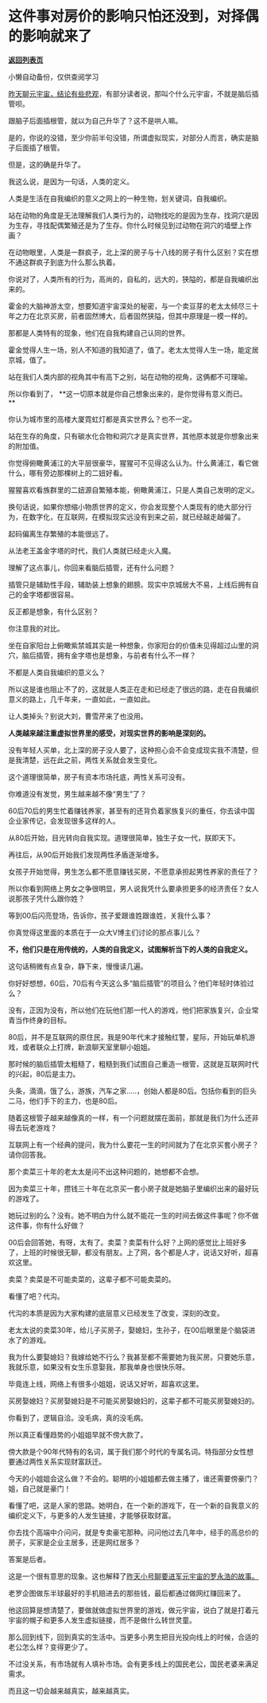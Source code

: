 # 这件事对房价的影响只怕还没到，对择偶的影响就来了

[**返回列表页**](/gzh/记忆承载)

小懒自动备份，仅供查阅学习

[昨天聊元宇宙，结论有些悲观](http://mp.weixin.qq.com/s?__biz=MzU0MjYwNDU2Mw==&mid=2247502229&idx=1&sn=4c4467fe4f2364796c442ec962267180&chksm=fb1aa5e9cc6d2cffd82f52f19a847cf31260bd5097a1da6fa8ec6f9d15b8e119da4009241845&scene=21#wechat_redirect)，有部分读者说，那叫个什么元宇宙，不就是脑后插管呗。

  

跟脑子后面插根管，就以为自己升华了？这不是哄人嘛。

  

是的，你说的没错，至少你前半句没错，所谓虚拟现实，对部分人而言，确实是脑子后面插了根管。

  

但是，这的确是升华了。

  

我这么说，是因为一句话，人类的定义。  

  

人类是生活在自我编织的意义之网上的一种生物，划关键词，自我编织。

  

站在动物的角度是无法理解我们人类行为的，动物找吃的是因为生存，找洞穴是因为生存，寻找配偶繁殖还是为了生存。你什么时候见到过动物在洞穴的墙壁上作画？  

  

在动物眼里，人类是一群疯子，北上深的房子与十八线的房子有什么区别？实在想不通这群疯子到底为什么那么执着。  

  

你说对了，人类所有的行为，高尚的，自私的，远大的，狭隘的，都是自我编织出来的。

  

霍金的大脑神游太空，想要知道宇宙深处的秘密，与一个卖豆芽的老太太倾尽三十年之力在北京买房，前者固然博大，后者固然狭隘，但其中原理是一模一样的。  

  

那都是人类特有的现象，他们在自我构建自己认同的世界。

  

霍金觉得人生一场，别人不知道的我知道了，值了。老太太觉得人生一场，能定居京城，值了。

  

站在我们人类内部的视角其中有高下之别，站在动物的视角，这俩都不可理喻。  

  

所以你看到了， **这一切原本就是你自己想象出来的，是你觉得有意义而已。  
**

  

你认为城市里的高楼大厦霓虹灯都是真实世界么？也不一定。  

  

站在生存的角度，只有碳水化合物和洞穴才是真实世界，其他原本就是你想象出来的附加值。  

  

你觉得俯瞰黄浦江的大平层很豪华，猩猩可不见得这么认为。什么黄浦江，看它做什么，哪有旁边那棵树上的二妞好看。  

  

猩猩喜欢看族群里的二妞源自繁殖本能，俯瞰黄浦江，只是人类自己发明的定义。  

  

换句话说，如果你想缩小物质世界的定义，你会发现整个人类现有的绝大部分行为，在数字化，在互联网，在模拟现实远没有到来之前，就已经越走越偏了。  

  

起码偏离生存繁殖的本能很远了。

  

从法老王盖金字塔的时代，我们人类就已经走火入魔。

  

理解了这点事儿，你回来看脑后插管，还有什么问题？

  

插管只是辅助性手段，辅助装上想象的翅膀。现实中京城居大不易，上线后拥有自己的金字塔都很容易。

  

反正都是想象，有什么区别？

  

你注意我的对比。

  

坐在自家阳台上俯瞰紫禁城其实是一种想象，你家阳台的价值未见得超过山里的洞穴，脑后插管，拥有金字塔也是想象，与前者有什么不一样？

  

不都是人类自我编织的意义么？

  

所以这是谁也阻止不了的，这就是人类正在走和已经走了很远的路，走在自我编织意义的路上，几千年来，一直如此，一直如此。

  

让人类掉头？别说大刘，曹雪芹来了也没用。

  

 **人类越来越注重虚拟世界里的感受，对现实世界的影响是深刻的。**

  

没有年轻人买单，北上深的房子没人要了，这种担心会不会变成现实我不清楚，但是我清楚，远在此之前，两性关系就会发生变化。

  

这个道理很简单，房子有资本市场托底，两性关系可没有。

  

你难道没有发觉，男生越来越不像“男生”了？

  

60后70后的男生忙着赚钱养家，甚至有的还背负着家族复兴的重任，你去读中国企业家传记，会发现很多这样的人。

  

从80后开始，目光转向自我实现。道理很简单，独生子女一代，朕即天下。  
  

再往后，从90后开始我们发现两性矛盾逐渐增多。  

  

女孩子开始觉得，男生怎么都不愿意赚钱买房，不愿意承担起男性养家的责任了？  

  

所以你看到网络上男女之争很明显，男人说我凭什么要承担更多的经济责任？女人说那孩子凭什么跟你姓？

  

等到00后闪亮登场，告诉你，孩子爱跟谁姓跟谁姓，关我什么事？  

  

你真觉得这里面的本质在于一众大V博主们讨论的那点事儿么？  

  

 **不，他们只是在用传统的，人类的自我定义，试图解析当下的人类的自我定义。**

  

这句话稍微有点复杂，静下来，慢慢读几遍。  

  

你好好想想，60后，70后有今天这么多“脑后插管”的项目么？他们年轻时体验过么？  

  

没有，正因为没有，所以他们在玩他们那一代人的游戏，他们把家族复兴，企业常青当作终身的目标。  

  

80后，并不是互联网的原住民，我是90年代末才接触红警，星际，开始玩单机游戏，或者联众上打牌，新浪聊天室里聊小姐姐。  

  

那时候的脑后插管太粗糙了，粗糙到我们试图自己重造一根管，这就是互联网时代的兴起，80后是主力。  

  

头条，滴滴，饿了么，游族，汽车之家.....，创始人都是80后。包括你看到的巨头二马，他们手下的主力，也是80后。  

  

随着这根管子越来越像真的一样，有一个问题就摆在面前，那就是我们为什么还非得去玩老游戏？  

  

互联网上有一个经典的提问，我为什么要花一生的时间就为了在北京买套小房子？请你回答我。

  

那个卖菜三十年的老太太是问不出这种问题的，她想都不会想。  

  

因为卖菜三十年，攒钱三十年在北京买一套小房子就是她脑子里编织出来的最好玩的游戏了。  

  

她玩过别的么？没有。她不明白为什么就不能花一生的时间去做这件事呢？你不做这件事，你有什么好做？

  

00后会回答她，有呀，太有了。卖菜？卖菜有什么好？上网的感觉比上班好多了，上班的时候很无聊，都没有朋友。上了网，各个都是人才，说话又好听，超喜欢这里。

  

卖菜？卖菜是不可能卖菜的，这辈子都不可能卖菜的。

  

看懂了吧？代沟。

  

代沟的本质是因为大家构建的底层意义已经发生了改变，深刻的改变。  

  

老太太说的卖菜30年，给儿子买房子，娶媳妇，生孙子，在00后眼里是个脑袋进水了的游戏。  

  

我为什么要娶媳妇？我嫁给她不行么？我甚至都不需要她为我买房。只要她乐意，我就乐意，如果没有女生乐意娶我，那我单身也很快乐呀。

  

毕竟连上线，网络上有很多小姐姐，说话又好听，超喜欢这里。

  

买房娶媳妇？买房娶媳妇是不可能买房娶媳妇的，这辈子都不可能买房娶媳妇的。

  

你看到了，逻辑自洽。没毛病，真的没毛病。

  

所以真正看懂趋势的小姐姐早就不傍大款了。  

  

傍大款是个90年代特有的名词，属于我们那个时代的专属名词。特指部分女性想要通过两性关系实现财富跃迁。

  

今天的小姐姐会这么做？不会的。聪明的小姐姐都去做主播了，谁还需要傍豪门？姐，自己就是豪门！  

  

看懂了吧，这是人家的思路。她明白，在一个新的游戏下，在一个新的自我意义的编织定义下，与更多的人发生链接，才能够获取财富。  

  

你去找个高端中介问问，就是专卖豪宅那种。问问他过去几年中，经手的高总价的房子，买家是企业主居多，还是网红居多？  

  

答案是后者。  

  

这是一个很有意思的现象。这也解释了[昨天小号聊要进军元宇宙的罗永浩的故事。](http://mp.weixin.qq.com/s?__biz=MzU3NDc5Nzc0NQ==&mid=2247509120&idx=1&sn=e5dbdf53e50c1f7b1a97584d43b95ab4&chksm=fd2e065eca598f486a86fed450f903c578a344ec06940178f24482f943c5e776b7f54966f410&scene=21#wechat_redirect)  

  

老罗企图做东半球最好的手机赔进去的那些钱，最后都通过做网红赚回来了。

  

他这回算是想清楚了，要做就做虚拟世界里的游戏，做元宇宙，说白了就是打着元宇宙的幌子和更多人发生虚拟链接，而不是做什么转世灵童。  

  

那么回到线下，回到真实的生活中。当更多小男生把目光投向线上的时候，合适的老公怎么样？变得更少了。  

  

不过没关系，有市场就有人填补市场。会有更多线上的国民老公，国民老婆来满足需求。

  

而且这一切会越来越真实，越来越真实。

